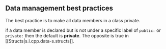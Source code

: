 

## Data management best practices

The best practice is to make all data members in a class private.

if a data member is declared but is not under a specific label of `public:` or `private:` then the default is **private**. The opposite is true in [[Structs|s.l.cpp.data-s.structs]].
